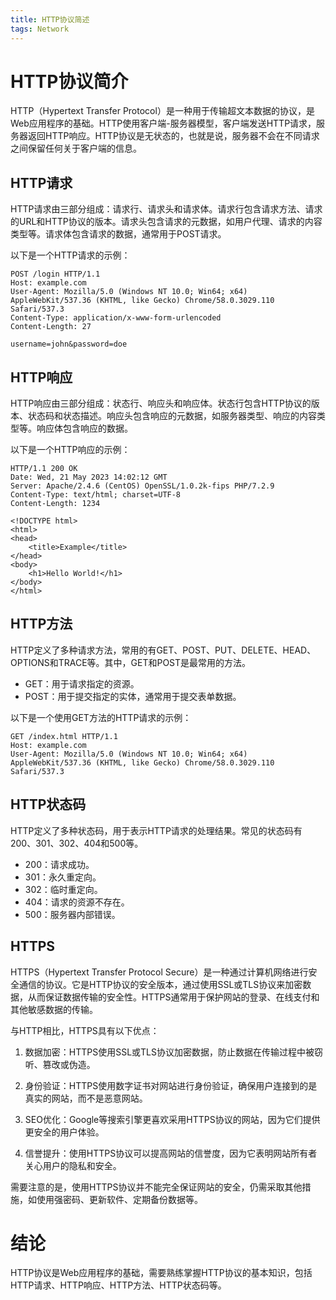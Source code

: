 ```yaml
---
title: HTTP协议简述
tags: Network
---
```


# HTTP协议简介

HTTP（Hypertext Transfer Protocol）是一种用于传输超文本数据的协议，是Web应用程序的基础。HTTP使用客户端-服务器模型，客户端发送HTTP请求，服务器返回HTTP响应。HTTP协议是无状态的，也就是说，服务器不会在不同请求之间保留任何关于客户端的信息。<!--more-->

## HTTP请求

HTTP请求由三部分组成：请求行、请求头和请求体。请求行包含请求方法、请求的URL和HTTP协议的版本。请求头包含请求的元数据，如用户代理、请求的内容类型等。请求体包含请求的数据，通常用于POST请求。

以下是一个HTTP请求的示例：

```
POST /login HTTP/1.1
Host: example.com
User-Agent: Mozilla/5.0 (Windows NT 10.0; Win64; x64) AppleWebKit/537.36 (KHTML, like Gecko) Chrome/58.0.3029.110 Safari/537.3
Content-Type: application/x-www-form-urlencoded
Content-Length: 27

username=john&password=doe
```

## HTTP响应

HTTP响应由三部分组成：状态行、响应头和响应体。状态行包含HTTP协议的版本、状态码和状态描述。响应头包含响应的元数据，如服务器类型、响应的内容类型等。响应体包含响应的数据。

以下是一个HTTP响应的示例：

```
HTTP/1.1 200 OK
Date: Wed, 21 May 2023 14:02:12 GMT
Server: Apache/2.4.6 (CentOS) OpenSSL/1.0.2k-fips PHP/7.2.9
Content-Type: text/html; charset=UTF-8
Content-Length: 1234

<!DOCTYPE html>
<html>
<head>
	<title>Example</title>
</head>
<body>
	<h1>Hello World!</h1>
</body>
</html>
```

## HTTP方法

HTTP定义了多种请求方法，常用的有GET、POST、PUT、DELETE、HEAD、OPTIONS和TRACE等。其中，GET和POST是最常用的方法。

- GET：用于请求指定的资源。
- POST：用于提交指定的实体，通常用于提交表单数据。

以下是一个使用GET方法的HTTP请求的示例：

```
GET /index.html HTTP/1.1
Host: example.com
User-Agent: Mozilla/5.0 (Windows NT 10.0; Win64; x64) AppleWebKit/537.36 (KHTML, like Gecko) Chrome/58.0.3029.110 Safari/537.3
```

## HTTP状态码

HTTP定义了多种状态码，用于表示HTTP请求的处理结果。常见的状态码有200、301、302、404和500等。

- 200：请求成功。
- 301：永久重定向。
- 302：临时重定向。
- 404：请求的资源不存在。
- 500：服务器内部错误。

## HTTPS

HTTPS（Hypertext Transfer Protocol Secure）是一种通过计算机网络进行安全通信的协议。它是HTTP协议的安全版本，通过使用SSL或TLS协议来加密数据，从而保证数据传输的安全性。HTTPS通常用于保护网站的登录、在线支付和其他敏感数据的传输。

与HTTP相比，HTTPS具有以下优点：

1. 数据加密：HTTPS使用SSL或TLS协议加密数据，防止数据在传输过程中被窃听、篡改或伪造。

2. 身份验证：HTTPS使用数字证书对网站进行身份验证，确保用户连接到的是真实的网站，而不是恶意网站。

3. SEO优化：Google等搜索引擎更喜欢采用HTTPS协议的网站，因为它们提供更安全的用户体验。

4. 信誉提升：使用HTTPS协议可以提高网站的信誉度，因为它表明网站所有者关心用户的隐私和安全。

需要注意的是，使用HTTPS协议并不能完全保证网站的安全，仍需采取其他措施，如使用强密码、更新软件、定期备份数据等。

# 结论

HTTP协议是Web应用程序的基础，需要熟练掌握HTTP协议的基本知识，包括HTTP请求、HTTP响应、HTTP方法、HTTP状态码等。